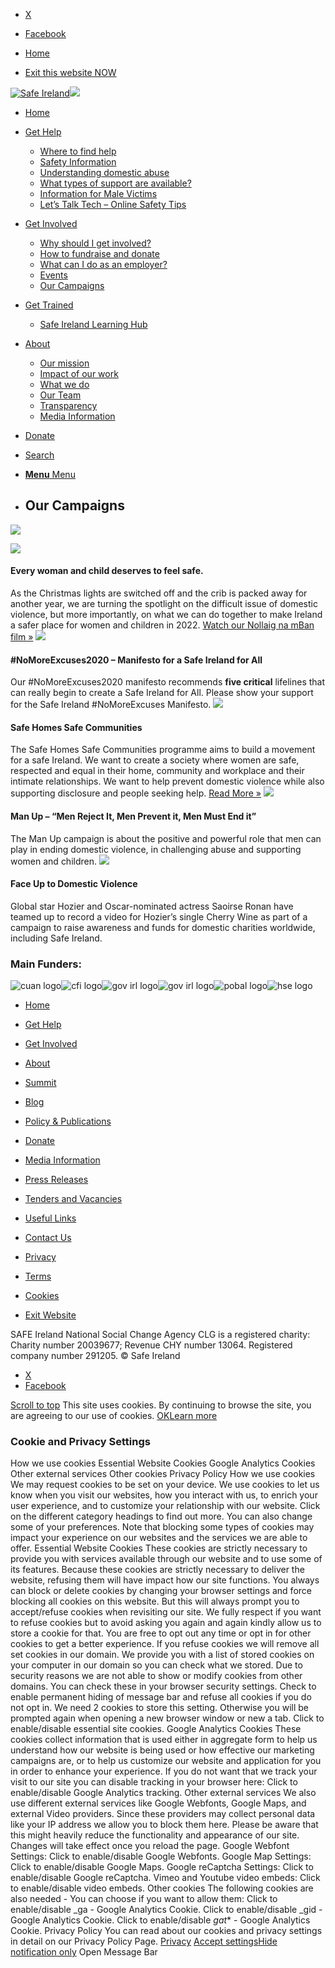   * [X](https://twitter.com/SAFEIreland "X")
  * [Facebook](https://www.facebook.com/safe.ireland "Facebook")


  * [Home](https://www.safeireland.ie/)
  * [Exit this website NOW](https://www.google.ie/)


[![Safe Ireland](https://www.safeireland.ie/wp-content/themes/master/images/si-logo-2018v1.png)![](https://www.safeireland.ie/wp-content/themes/master/images/si-logo-2018v1-reverse.png)](https://www.safeireland.ie/)
  * [Home](https://www.safeireland.ie/)
  * [Get Help](https://www.safeireland.ie/get-help/)
    * [Where to find help](https://www.safeireland.ie/get-help/where-to-find-help/)
    * [Safety Information](https://www.safeireland.ie/get-help/safety-information/)
    * [Understanding domestic abuse](https://www.safeireland.ie/get-help/understanding-domestic-abuse/)
    * [What types of support are available?](https://www.safeireland.ie/get-help/what-types-of-support-are-available/)
    * [Information for Male Victims](https://www.safeireland.ie/get-help/information-for-male-victims/)
    * [Let’s Talk Tech – Online Safety Tips](https://www.safeireland.ie/lets-talk-tech-online-safety-tips/)
  * [Get Involved](https://www.safeireland.ie/get-involved/)
    * [Why should I get involved?](https://www.safeireland.ie/get-involved/why-should-i-get-involved/)
    * [How to fundraise and donate](https://www.safeireland.ie/get-involved/how-to-fundraise-and-donate/)
    * [What can I do as an employer?](https://www.safeireland.ie/get-involved/what-can-i-do-as-an-employer/)
    * [Events](https://www.safeireland.ie/get-involved/events/)
    * [Our Campaigns](https://www.safeireland.ie/get-involved/our-campaigns/#top)
  * [Get Trained](https://www.safeireland.ie/get-involved/our-campaigns/)
    * [Safe Ireland Learning Hub](https://www.safeireland.ie/safe-ireland-learning-hub/)
  * [About](https://www.safeireland.ie/about/)
    * [Our mission](https://www.safeireland.ie/about/our-mission/)
    * [Impact of our work](https://www.safeireland.ie/about/impact-of-our-work/)
    * [What we do](https://www.safeireland.ie/about/what-we-do/)
    * [Our Team](https://www.safeireland.ie/about/our-team/)
    * [Transparency](https://www.safeireland.ie/about/transparency/)
    * [Media Information](https://www.safeireland.ie/about/media-information/)
  * [Donate](https://www.safeireland.ie/get-involved/how-to-fundraise-and-donate/)
  * [Search](https://www.safeireland.ie/get-involved/our-campaigns/?s=)
  * [ **Menu** Menu ](https://www.safeireland.ie/get-involved/our-campaigns/)


  * ## Our Campaigns
![](https://www.safeireland.ie/wp-content/uploads/slider-img-generic-1500x430.jpg)


[![](https://www.safeireland.ie/wp-content/uploads/Nollaig-Na-Mban-1-845x500.jpg)](https://www.safeireland.ie/get-involved/our-campaigns/woman-and-child-campaign/)
#### Every woman and child deserves to feel safe.
As the Christmas lights are switched off and the crib is packed away for another year, we are turning the spotlight on the difficult issue of domestic violence, but more importantly, on what we can do together to make Ireland a safer place for women and children in 2022.
[Watch our Nollaig na mBan film »](https://www.safeireland.ie/get-involved/our-campaigns/woman-and-child-campaign/)
[![](https://www.safeireland.ie/wp-content/uploads/Web-featured-2-1030x579.jpg)](http://www.manup.ie/)
#### #NoMoreExcuses2020 – Manifesto for a Safe Ireland for All
Our #NoMoreExcuses2020 manifesto recommends **five critical** lifelines that can really begin to create a Safe Ireland for All.
Please show your support for the Safe Ireland #NoMoreExcuses Manifesto.
[![](https://www.safeireland.ie/wp-content/uploads/cta-img-900x500px-about.jpg)](https://www.safeireland.ie/get-involved/our-campaigns/safe-homes-safe-communities/)
#### Safe Homes Safe Communities
The Safe Homes Safe Communities programme aims to build a movement for a safe Ireland. We want to create a society where women are safe, respected and equal in their home, community and workplace and their intimate relationships. We want to help prevent domestic violence while also supporting disclosure and people seeking help. [Read More »](https://www.safeireland.ie/get-involved/our-campaigns/safe-homes-safe-communities/)
![](https://www.safeireland.ie/wp-content/uploads/man-up-west-launch-01-1.jpg)
#### Man Up – “Men Reject It, Men Prevent it, Men Must End it”
The Man Up campaign is about the positive and powerful role that men can play in ending domestic violence, in challenging abuse and supporting women and children.
[![](https://www.safeireland.ie/wp-content/uploads/cta-img-900x500px-faceup.jpg)](http://faceup.safeireland.ie/)
#### Face Up to Domestic Violence
Global star Hozier and Oscar-nominated actress Saoirse Ronan have teamed up to record a video for Hozier’s single Cherry Wine as part of a campaign to raise awareness and funds for domestic charities worldwide, including Safe Ireland.
### Main Funders:
![cuan logo](https://www.safeireland.ie/wp-content/uploads/logo-cuan.png)![cfi logo](https://www.safeireland.ie/wp-content/uploads/logo-cfi.png)![gov irl logo](https://www.safeireland.ie/wp-content/uploads/logo-goi2.png)![gov irl logo](https://www.safeireland.ie/wp-content/uploads/logo-doj.png)![pobal logo](https://www.safeireland.ie/wp-content/uploads/logo-pobal.png)![hse logo](https://www.safeireland.ie/wp-content/uploads/logo-hse.png)
  * [Home](https://www.safeireland.ie/)
  * [Get Help](https://www.safeireland.ie/get-help/)
  * [Get Involved](https://www.safeireland.ie/get-involved/)
  * [About](https://www.safeireland.ie/about/)
  * [Summit](https://www.safeireland.ie/?page_id=3620)
  * [Blog](https://www.safeireland.ie/blog/)


  * [Policy & Publications](https://www.safeireland.ie/policy-publications/)
  * [Donate](https://www.safeireland.ie/get-involved/how-to-fundraise-and-donate/)
  * [Media Information](https://www.safeireland.ie/about/media-information/)
  * [Press Releases](https://www.safeireland.ie/about/media-information/press-releases/)
  * [Tenders and Vacancies](https://www.safeireland.ie/tenders-and-vacancies/)
  * [Useful Links](https://www.safeireland.ie/links/)


  * [Contact Us](https://www.safeireland.ie/contact-us/)
  * [Privacy](https://www.safeireland.ie/privacy/)
  * [Terms](https://www.safeireland.ie/terms/)
  * [Cookies](https://www.safeireland.ie/cookies/)
  * [Exit Website](https://www.google.ie)


SAFE Ireland National Social Change Agency CLG is a registered charity: Charity number 20039677; Revenue CHY number 13064. Registered company number 291205.
© Safe Ireland 
  * [X](https://twitter.com/SAFEIreland "X")
  * [Facebook](https://www.facebook.com/safe.ireland "Facebook")


[Scroll to top](https://www.safeireland.ie/get-involved/our-campaigns/#top "Scroll to top")
This site uses cookies. By continuing to browse the site, you are agreeing to our use of cookies.
[OK](https://www.safeireland.ie/get-involved/our-campaigns/)[Learn more](https://www.safeireland.ie/get-involved/our-campaigns/)
### Cookie and Privacy Settings
How we use cookies
Essential Website Cookies
Google Analytics Cookies
Other external services
Other cookies
Privacy Policy
How we use cookies
We may request cookies to be set on your device. We use cookies to let us know when you visit our websites, how you interact with us, to enrich your user experience, and to customize your relationship with our website. 
Click on the different category headings to find out more. You can also change some of your preferences. Note that blocking some types of cookies may impact your experience on our websites and the services we are able to offer.
Essential Website Cookies
These cookies are strictly necessary to provide you with services available through our website and to use some of its features.
Because these cookies are strictly necessary to deliver the website, refusing them will have impact how our site functions. You always can block or delete cookies by changing your browser settings and force blocking all cookies on this website. But this will always prompt you to accept/refuse cookies when revisiting our site.
We fully respect if you want to refuse cookies but to avoid asking you again and again kindly allow us to store a cookie for that. You are free to opt out any time or opt in for other cookies to get a better experience. If you refuse cookies we will remove all set cookies in our domain.
We provide you with a list of stored cookies on your computer in our domain so you can check what we stored. Due to security reasons we are not able to show or modify cookies from other domains. You can check these in your browser security settings.
Check to enable permanent hiding of message bar and refuse all cookies if you do not opt in. We need 2 cookies to store this setting. Otherwise you will be prompted again when opening a new browser window or new a tab.
Click to enable/disable essential site cookies.
Google Analytics Cookies
These cookies collect information that is used either in aggregate form to help us understand how our website is being used or how effective our marketing campaigns are, or to help us customize our website and application for you in order to enhance your experience.
If you do not want that we track your visit to our site you can disable tracking in your browser here:
Click to enable/disable Google Analytics tracking.
Other external services
We also use different external services like Google Webfonts, Google Maps, and external Video providers. Since these providers may collect personal data like your IP address we allow you to block them here. Please be aware that this might heavily reduce the functionality and appearance of our site. Changes will take effect once you reload the page.
Google Webfont Settings:
Click to enable/disable Google Webfonts.
Google Map Settings:
Click to enable/disable Google Maps.
Google reCaptcha Settings:
Click to enable/disable Google reCaptcha.
Vimeo and Youtube video embeds:
Click to enable/disable video embeds.
Other cookies
The following cookies are also needed - You can choose if you want to allow them:
Click to enable/disable _ga - Google Analytics Cookie.
Click to enable/disable _gid - Google Analytics Cookie.
Click to enable/disable _gat_* - Google Analytics Cookie.
Privacy Policy
You can read about our cookies and privacy settings in detail on our Privacy Policy Page. 
[Privacy](https://www.safeireland.ie/privacy/)
[Accept settings](https://www.safeireland.ie/get-involved/our-campaigns/ "Allow to use cookies, you always can modify used cookies and services")[Hide notification only](https://www.safeireland.ie/get-involved/our-campaigns/ "Do not allow to use cookies or services - some functionality on our site might not work as expected.")
Open Message Bar
